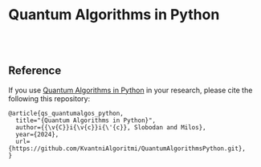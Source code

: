 <br>
<br>
<br>

# Quantum Algorithms in Python

<br>





<br>


## Reference
If you use [Quantum Algorithms in Python]() in your research, please cite the following this repository:

```
@article{qs_quantumalgos_python,
  title="{Quantum Algorithms in Python}",
  author={{\v{C}}i{\v{c}}i{\'{c}}, Slobodan and Milos},
  year={2024},
  url={https://github.com/KvantniAlgoritmi/QuantumAlgorithmsPython.git},
}
```

<br>




